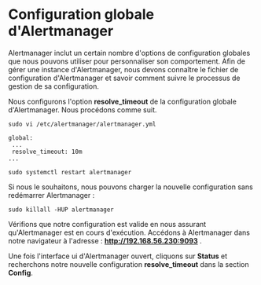 # Configuration globale d'Alertmanager

Alertmanager inclut un certain nombre d'options de configuration globales que nous pouvons utiliser pour personnaliser son comportement. Afin de gérer une instance d'Alertmanager, nous devons connaître le fichier de configuration d'Alertmanager et savoir comment suivre le processus de gestion de sa configuration.

Nous configurons l'option **resolve_timeout** de la configuration globale d'Alertmanager. Nous procédons comme suit.

```
sudo vi /etc/alertmanager/alertmanager.yml
```

```
global:
 ...
 resolve_timeout: 10m
...
```

```
sudo systemctl restart alertmanager
```

Si nous le souhaitons, nous pouvons charger la nouvelle configuration sans redémarrer Alertmanager :

```
sudo killall -HUP alertmanager
```

Vérifions que notre configuration est valide en nous assurant qu'Alertmanager est en cours d'exécution. Accédons à Alertmanager dans notre navigateur à l'adresse : **http://192.168.56.230:9093** .

Une fois l'interface ui d'Alertmanager ouvert, cliquons sur **Status** et recherchons notre nouvelle configuration **resolve_timeout** dans la section **Config**.